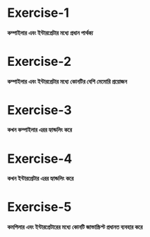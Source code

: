 # Exercise-1
#### কম্পাইলার এবং ইন্টারপ্রেটার মধ্যে প্রধান পার্থক্য

# Exercise-2
#### কম্পাইলার এবং ইন্টারপ্রেটার মধ্যে কোনটির বেশি মেমোরি প্রয়োজন

# Exercise-3
#### কখন কম্পাইলার এরর হ্যান্ডলিং করে

# Exercise-4
#### কখন ইন্টারপ্রেটার এরর হ্যান্ডলিং করে

# Exercise-5
#### কমপিলার এবং ইন্টারপ্রেটারের মধ্যে কোনটি জাভাস্ক্রিপ্ট প্রধানত ব্যবহার করে


